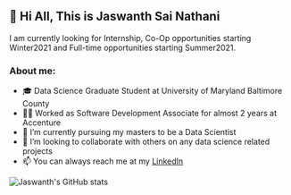 ## 👋 Hi All, This is Jaswanth Sai Nathani
I am currently looking for Internship, Co-Op opportunities starting Winter2021 and Full-time opportunities starting Summer2021.

### About me: 
- 🎓 Data Science Graduate Student at University of Maryland Baltimore County
- 👨‍💼 Worked as Software Development Associate for almost 2 years at Accenture 
- 🌱 I’m currently pursuing my masters to be a Data Scientist
- 💞️ I’m looking to collaborate with others on any data science related projects
- 📫 You can always reach me at my [LinkedIn](https://www.linkedin.com/in/jaswanth-sai-nathani-5a3617b4?lipi=urn%3Ali%3Apage%3Ad_flagship3_profile_view_base_contact_details%3B8pvEGll3TjCZUC3OYJHQ4g%3D%3D)


![Jaswanth's GitHub stats](https://github-readme-stats.vercel.app/api?username=Jaswanth-Sai-Nathani&theme=dark&show_icons=true)
